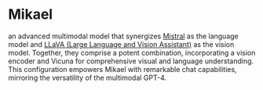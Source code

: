 # Mikael
an advanced multimodal model that synergizes [Mistral](https://mistral.ai) as the language model and [LLaVA (Large Language and Vision Assistant)](https://llava-vl.github.io) as the vision model. Together, they comprise a potent combination, incorporating a vision encoder and Vicuna for comprehensive visual and language understanding. This configuration empowers Mikael with remarkable chat capabilities, mirroring the versatility of the multimodal GPT-4. 
